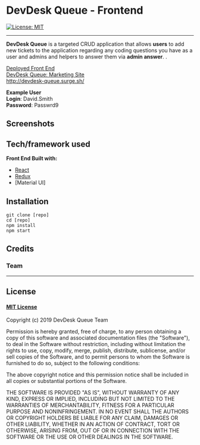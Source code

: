 # DevDesk Queue - Frontend

[![License: MIT](https://img.shields.io/badge/License-MIT-yellow.svg)](https://choosealicense.com/licenses/mit/)

---

**DevDesk Queue** is a targeted CRUD application that allows **users** to add new tickets to the application regarding any coding questions you have as a user and admins and helpers to answer them via **admin answer**. .

[Deployed Front End]()
<br />
[DevDesk Queue: Marketing Site]()
<br />
http://devdesk-queue.surge.sh/

**Example User**
<br />
**Login**: David.Smith
<br />
**Password**: Passwrd9

## Screenshots

## Tech/framework used

<b>Front End Built with:</b>

- [React](https://reactjs.org/)
- [Redux](https://redux.js.org/)
- [Material UI]

## Installation

```
git clone [repo]
cd [repo]
npm install
npm start
```

## Credits

### Team


---

## License

#### [MIT License](https://choosealicense.com/licenses/mit/)

Copyright (c) 2019 DevDesk Queue Team

Permission is hereby granted, free of charge, to any person obtaining a copy
of this software and associated documentation files (the "Software"), to deal
in the Software without restriction, including without limitation the rights
to use, copy, modify, merge, publish, distribute, sublicense, and/or sell
copies of the Software, and to permit persons to whom the Software is
furnished to do so, subject to the following conditions:

The above copyright notice and this permission notice shall be included in all
copies or substantial portions of the Software.

THE SOFTWARE IS PROVIDED "AS IS", WITHOUT WARRANTY OF ANY KIND, EXPRESS OR
IMPLIED, INCLUDING BUT NOT LIMITED TO THE WARRANTIES OF MERCHANTABILITY,
FITNESS FOR A PARTICULAR PURPOSE AND NONINFRINGEMENT. IN NO EVENT SHALL THE
AUTHORS OR COPYRIGHT HOLDERS BE LIABLE FOR ANY CLAIM, DAMAGES OR OTHER
LIABILITY, WHETHER IN AN ACTION OF CONTRACT, TORT OR OTHERWISE, ARISING FROM,
OUT OF OR IN CONNECTION WITH THE SOFTWARE OR THE USE OR OTHER DEALINGS IN THE
SOFTWARE.
